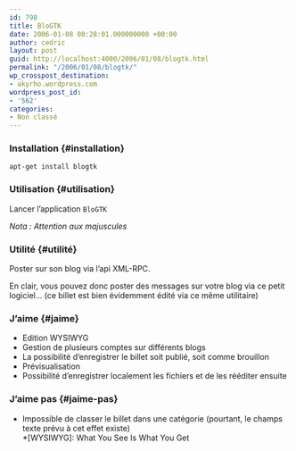 ```yaml
---
id: 798
title: BloGTK
date: 2006-01-08 00:28:01.000000000 +00:00
author: cedric
layout: post
guid: http://localhost:4000/2006/01/08/blogtk.html
permalink: "/2006/01/08/blogtk/"
wp_crosspost_destination:
- akyrho.wordpress.com
wordpress_post_id:
- '562'
categories:
- Non classé
---
```

### Installation {#installation}

<code class="highlighter-rouge">apt-get install blogtk</code>

### Utilisation {#utilisation}

Lancer l’application <code class="highlighter-rouge">BloGTK</code>

_Nota : Attention aux majuscules_

### Utilité {#utilité}

Poster sur son blog via l’api XML-RPC.

En clair, vous pouvez donc poster des messages sur votre blog via ce petit logiciel… (ce billet est bien évidemment édité via ce même utilitaire)

### J’aime {#jaime}

  * Edition WYSIWYG
  * Gestion de plusieurs comptes sur différents blogs
  * La possibilité d’enregistrer le billet soit publié, soit comme brouillon
  * Prévisualisation
  * Possibilité d’enregistrer localement les fichiers et de les rééditer ensuite

### J’aime pas {#jaime-pas}

  * Impossible de classer le billet dans une catégorie (pourtant, le champs texte prévu à cet effet existe)  
    *[WYSIWYG]: What You See Is What You Get